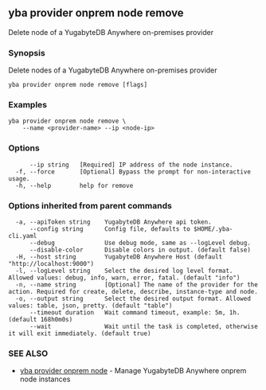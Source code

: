 ## yba provider onprem node remove

Delete node of a YugabyteDB Anywhere on-premises provider

### Synopsis

Delete nodes of a YugabyteDB Anywhere on-premises provider

```
yba provider onprem node remove [flags]
```

### Examples

```
yba provider onprem node remove \
	--name <provider-name> --ip <node-ip>
```

### Options

```
      --ip string   [Required] IP address of the node instance.
  -f, --force       [Optional] Bypass the prompt for non-interactive usage.
  -h, --help        help for remove
```

### Options inherited from parent commands

```
  -a, --apiToken string    YugabyteDB Anywhere api token.
      --config string      Config file, defaults to $HOME/.yba-cli.yaml
      --debug              Use debug mode, same as --logLevel debug.
      --disable-color      Disable colors in output. (default false)
  -H, --host string        YugabyteDB Anywhere Host (default "http://localhost:9000")
  -l, --logLevel string    Select the desired log level format. Allowed values: debug, info, warn, error, fatal. (default "info")
  -n, --name string        [Optional] The name of the provider for the action. Required for create, delete, describe, instance-type and node.
  -o, --output string      Select the desired output format. Allowed values: table, json, pretty. (default "table")
      --timeout duration   Wait command timeout, example: 5m, 1h. (default 168h0m0s)
      --wait               Wait until the task is completed, otherwise it will exit immediately. (default true)
```

### SEE ALSO

* [yba provider onprem node](yba_provider_onprem_node.md)	 - Manage YugabyteDB Anywhere onprem node instances

